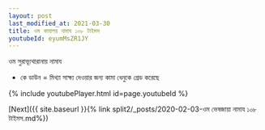 ```yaml
---
layout: post
last_modified_at: 2021-03-30
title: ওম কাযালয় নামায ১০৮ টাইমস
youtubeId: eyumMsZR1JY
---
```

 
 
 ওম সুরাভ্যূথারানায় নামায  
 
 -  কে ডাউন = মিথ্যা সাক্ষ্য দেওয়ার জন্য কামা ধেনুকে গ্রেড করেছে 
 
  
 
  
 
 
 
 
 
 


{% include youtubePlayer.html id=page.youtubeId %}
 
[Next]({{ site.baseurl }}{% link  split2/_posts/2020-02-03-ওম ভেষজায়া নামায ১০৮ টাইমস.md%})
 
